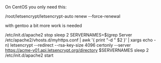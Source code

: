On CentOS you only need this:

/root/letsencrypt/letsencrypt-auto renew --force-renewal

with gentoo a bit more work is needed

/etc/init.d/apache2 stop
sleep 2
SERVERNAMES=$(grep Server /etc/apache2/vhosts.d/myhttps.conf | awk '{ print "-d " $2 }' | xargs echo -n)
letsencrypt --redirect --rsa-key-size 4096 certonly  --server https://acme-v01.api.letsencrypt.org/directory $SERVERNAMES
sleep 2
/etc/init.d/apache2 start


